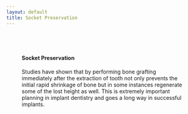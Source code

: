 ```yaml
---
layout: default
title: Socket Preservation
---
```



<div class="col-xs-12 primary_color text-light featured-text no-gutters" style="url() center; padding: 8%;">

<h4>Socket Preservation</h4>
<p></p>

<p>Studies have shown that by performing bone grafting immediately after the extraction of tooth not only prevents the initial rapid shrinkage of bone but in some instances regenerate some of the lost height as well. This is extremely important planning in implant dentistry and goes a long way in successful implants.
</p>